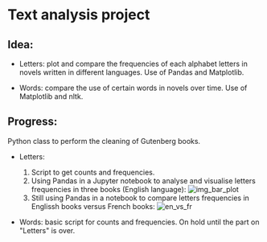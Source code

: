 Text analysis project
=============

Idea:
----
* Letters: plot and compare the frequencies of each alphabet letters in novels
written in different languages. Use of Pandas and Matplotlib.

* Words: compare the use of certain words in novels over time. Use of Matplotlib and nltk.

Progress:
--------

Python class to perform the cleaning of Gutenberg books.

* Letters:
  1. Script to get counts and frequencies.
  2. Using Pandas in a Jupyter notebook to analyse and visualise letters frequencies in three books (English language):
  ![img_bar_plot](https://raw.github.com/Eleonore9/text_analysis/master/imgs/letters_freqs.png)
  3. Still using Pandas in a notebook to compare letters frequencies in Englissh books versus French books:
  ![en_vs_fr](https://raw.github.com/Eleonore9/text_analysis/master/imgs/en_vs_fr.png)

* Words: basic script for counts and frequencies. On hold until the part on
"Letters" is over.
